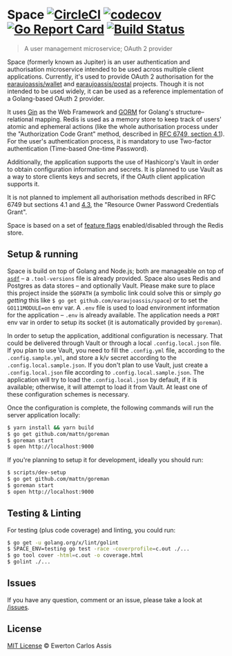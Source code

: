 # Space [![CircleCI](https://dl.circleci.com/status-badge/img/gh/earaujoassis/space/tree/master.svg?style=svg)](https://dl.circleci.com/status-badge/redirect/gh/earaujoassis/space/tree/master) [![codecov](https://codecov.io/gh/earaujoassis/space/branch/master/graph/badge.svg)](https://codecov.io/gh/earaujoassis/space) [![Go Report Card](https://goreportcard.com/badge/github.com/earaujoassis/space)](https://goreportcard.com/report/github.com/earaujoassis/space) [![Build Status](https://travis-ci.com/earaujoassis/space.svg?branch=master)](https://travis-ci.com/earaujoassis/space)

> A user management microservice; OAuth 2 provider

Space (formerly known as Jupiter) is an user authentication and authorisation microservice intended to be used across
multiple client applications. Currently, it's used to provide OAuth 2 authorisation for the
[earaujoassis/wallet](https://github.com/earaujoassis/wallet) and [earaujoassis/postal](https://github.com/earaujoassis/postal)
projects. Though it is not intended to be used widely, it can be used as a reference implementation of a Golang-based
OAuth 2 provider.

It uses [Gin](https://gin-gonic.github.io/gin/) as the Web Framework and [GORM](http://gorm.io/) for Golang's
structure&ndash;relational mapping. Redis is used as a memory store to keep track of users' atomic and ephemeral actions
(like the whole authorisation process under the "Authorization Code Grant" method, described in
[RFC 6749, section 4.1](https://tools.ietf.org/html/rfc6749#section-4.1)). For the user's authentication process, it is
mandatory to use Two-factor authentication (Time-based One-time Password).

Additionally, the application supports the use of Hashicorp's Vault in order to obtain configuration information and
secrets. It is planned to use Vault as a way to store clients keys and secrets, if the OAuth client application supports it.

It is not planned to implement all authorisation methods described in RFC 6749 but sections 4.1 and [4.3](https://tools.ietf.org/html/rfc6749#section-4.3), the "Resource Owner Password Credentials Grant".

Space is based on a set of [feature flags](docs/feature-gate.md) enabled/disabled through the Redis store.

## Setup & running

Space is build on top of Golang and Node.js; both are manageable on top of [`asdf`](https://github.com/asdf-vm/asdf) –
a `.tool-versions` file is already provided. Space also uses Redis and Postgres as data stores – and optionally Vault.
Please make sure to place this project inside the `$GOPATH` (a symbolic link could solve this or
simply *go getting* this like `$ go get github.com/earaujoassis/space`) or to set the `GO111MODULE=on` env var. A `.env`
file is used to load environment information for the application – `.env` is already available. The application
needs a `PORT` env var in order to setup its socket (it is automatically provided by `goreman`).

In order to setup the application, additional configuration is necessary. That could be delivered through Vault or through
a local `.config.local.json` file. If you plan to use Vault, you need to fill the `.config.yml` file, according to the
`.config.sample.yml`, and store a k/v secret according to the `.config.local.sample.json`. If you don't plan to use Vault,
just create a `.config.local.json` file according to `.config.local.sample.json`. The application will try to load the
`.config.local.json` by default, if it is available; otherwise, it will attempt to load it from Vault. At least one of these
configuration schemes is necessary.

Once the configuration is complete, the following commands will run the server application locally:

```sh
$ yarn install && yarn build
$ go get github.com/mattn/goreman
$ goreman start
$ open http://localhost:9000
```

If you're planning to setup it for development, ideally you should run:

```sh
$ scripts/dev-setup
$ go get github.com/mattn/goreman
$ goreman start
$ open http://localhost:9000
```

## Testing & Linting

For testing (plus code coverage) and linting, you could run:

```sh
$ go get -u golang.org/x/lint/golint
$ SPACE_ENV=testing go test -race -coverprofile=c.out ./...
$ go tool cover -html=c.out -o coverage.html
$ golint ./...
```

## Issues

If you have any question, comment or an issue, please take a look at [/issues](https://github.com/earaujoassis/space/issues).

## License

[MIT License](http://earaujoassis.mit-license.org/) &copy; Ewerton Carlos Assis
